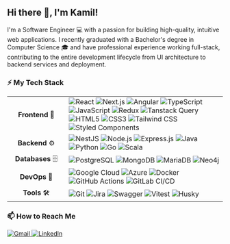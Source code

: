 ## Hi there 👋, I'm Kamil!
I'm a Software Engineer 💻 with a passion for building high-quality, intuitive web applications. I recently graduated with a Bachelor's degree in Computer Science 🎓 and have professional experience working full-stack, contributing to the entire development lifecycle from UI architecture to backend services and deployment.

### ⚡ My Tech Stack
<table>
<tr>
<td align="center" width="120">
<strong>Frontend</strong> 🎨
</td>
<td>
<img src="https://img.shields.io/badge/React-20232A?style=for-the-badge&logo=react&logoColor=61DAFB" alt="React">
<img src="https://img.shields.io/badge/Next.js-000000?style=for-the-badge&logo=nextdotjs&logoColor=white" alt="Next.js">
<img src="https://img.shields.io/badge/Angular-DD0031?style=for-the-badge&logo=angular&logoColor=white" alt="Angular">
<img src="https://img.shields.io/badge/TypeScript-007ACC?style=for-the-badge&logo=typescript&logoColor=white" alt="TypeScript">
<img src="https://img.shields.io/badge/JavaScript-F7DF1E?style=for-the-badge&logo=javascript&logoColor=black" alt="JavaScript">
<img src="https://img.shields.io/badge/Redux-593D88?style=for-the-badge&logo=redux&logoColor=white" alt="Redux">
<img src="https://img.shields.io/badge/Tanstack_Query-FF4154?style=for-the-badge&logo=react-query&logoColor=white" alt="Tanstack Query">
<img src="https://img.shields.io/badge/HTML5-E34F26?style=for-the-badge&logo=html5&logoColor=white" alt="HTML5">
<img src="https://img.shields.io/badge/CSS3-1572B6?style=for-the-badge&logo=css3&logoColor=white" alt="CSS3">
<img src="https://img.shields.io/badge/Tailwind_CSS-38B2AC?style=for-the-badge&logo=tailwind-css&logoColor=white" alt="Tailwind CSS">
<img src="https://img.shields.io/badge/Styled_Components-DB7093?style=for-the-badge&logo=styled-components&logoColor=white" alt="Styled Components">
</td>
</tr>
<tr>
<td align="center">
<strong>Backend</strong> ⚙️
</td>
<td>
<img src="https://img.shields.io/badge/NestJS-E0234E?style=for-the-badge&logo=nestjs&logoColor=white" alt="NestJS">
<img src="https://img.shields.io/badge/Node.js-43853D?style=for-the-badge&logo=node.js&logoColor=white" alt="Node.js">
<img src="https://img.shields.io/badge/Express.js-000000?style=for-the-badge&logo=express&logoColor=white" alt="Express.js">
<img src="https://img.shields.io/badge/Java-ED8B00?style=for-the-badge&logo=openjdk&logoColor=white" alt="Java">
<img src="https://img.shields.io/badge/Python-3776AB?style=for-the-badge&logo=python&logoColor=white" alt="Python">
<img src="https://img.shields.io/badge/Go-00ADD8?style=for-the-badge&logo=go&logoColor=white" alt="Go">
<img src="https://img.shields.io/badge/Scala-DC322F?style=for-the-badge&logo=scala&logoColor=white" alt="Scala">
</td>
</tr>
<tr>
<td align="center">
<strong>Databases</strong> 🗄️
</td>
<td>
<img src="https://img.shields.io/badge/PostgreSQL-316192?style=for-the-badge&logo=postgresql&logoColor=white" alt="PostgreSQL">
<img src="https://img.shields.io/badge/MongoDB-4EA94B?style=for-the-badge&logo=mongodb&logoColor=white" alt="MongoDB">
<img src="https://img.shields.io/badge/MariaDB-003545?style=for-the-badge&logo=mariadb&logoColor=white" alt="MariaDB">
<img src="https://img.shields.io/badge/Neo4j-008CC1?style=for-the-badge&logo=neo4j&logoColor=white" alt="Neo4j">
</td>
</tr>
<tr>
<td align="center">
<strong>DevOps</strong> 🚀
</td>
<td>
<img src="https://img.shields.io/badge/Google_Cloud-4285F4?style=for-the-badge&logo=google-cloud&logoColor=white" alt="Google Cloud">
<img src="https://img.shields.io/badge/Azure-0078D4?style=for-the-badge&logo=microsoft-azure&logoColor=white" alt="Azure">
<img src="https://img.shields.io/badge/Docker-2496ED?style=for-the-badge&logo=docker&logoColor=white" alt="Docker">
<img src="https://img.shields.io/badge/GitHub_Actions-2088FF?style=for-the-badge&logo=github-actions&logoColor=white" alt="GitHub Actions">
<img src="https://img.shields.io/badge/GitLab-FC6D26?style=for-the-badge&logo=gitlab&logoColor=white" alt="GitLab CI/CD">
</td>
</tr>
<tr>
<td align="center">
<strong>Tools</strong> 🛠️
</td>
<td>
<img src="https://img.shields.io/badge/Git-F05032?style=for-the-badge&logo=git&logoColor=white" alt="Git">
<img src="https://img.shields.io/badge/Jira-0052CC?style=for-the-badge&logo=jira&logoColor=white" alt="Jira">
<img src="https://img.shields.io/badge/Swagger-85EA2D?style=for-the-badge&logo=swagger&logoColor=black" alt="Swagger">
<img src="https://img.shields.io/badge/Vitest-6E9F18?style=for-the-badge&logo=vitest&logoColor=white" alt="Vitest">
<img src="https://img.shields.io/badge/Husky-8D4FAD?style=for-the-badge&logo=husky&logoColor=white" alt="Husky">
</td>
</tr>
</table>

### 📫 How to Reach Me
<p align="left">
<a href="mailto:kamil.lisowski.kontakt@gmail.com">
<img src="https://img.shields.io/badge/Gmail-D14836?style=for-the-badge&logo=gmail&logoColor=white" alt="Gmail"/>
</a>
<a href="www.linkedin.com/in/kamil-lisowskii">
<img src="https://img.shields.io/badge/LinkedIn-0077B5?style=for-the-badge&logo=linkedin&logoColor=white" alt="LinkedIn"/>
</a>
</p>
